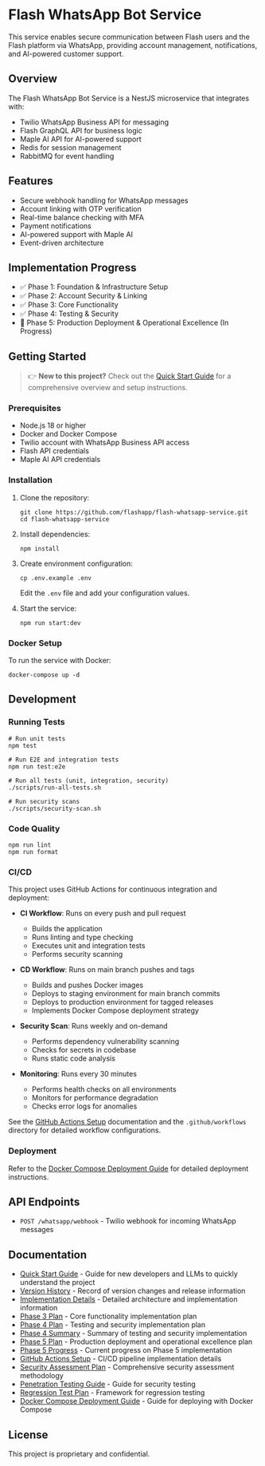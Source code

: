 # Flash WhatsApp Bot Service

This service enables secure communication between Flash users and the Flash platform via WhatsApp, providing account management, notifications, and AI-powered customer support.

## Overview

The Flash WhatsApp Bot Service is a NestJS microservice that integrates with:

- Twilio WhatsApp Business API for messaging
- Flash GraphQL API for business logic
- Maple AI API for AI-powered support
- Redis for session management
- RabbitMQ for event handling

## Features

- Secure webhook handling for WhatsApp messages
- Account linking with OTP verification
- Real-time balance checking with MFA
- Payment notifications
- AI-powered support with Maple AI
- Event-driven architecture

## Implementation Progress

- ✅ Phase 1: Foundation & Infrastructure Setup
- ✅ Phase 2: Account Security & Linking
- ✅ Phase 3: Core Functionality
- ✅ Phase 4: Testing & Security
- 🔄 Phase 5: Production Deployment & Operational Excellence (In Progress)

## Getting Started

> 👉 **New to this project?** Check out the [Quick Start Guide](QUICKSTART.md) for a comprehensive overview and setup instructions.

### Prerequisites

- Node.js 18 or higher
- Docker and Docker Compose
- Twilio account with WhatsApp Business API access
- Flash API credentials
- Maple AI API credentials

### Installation

1. Clone the repository:
   ```
   git clone https://github.com/flashapp/flash-whatsapp-service.git
   cd flash-whatsapp-service
   ```

2. Install dependencies:
   ```
   npm install
   ```

3. Create environment configuration:
   ```
   cp .env.example .env
   ```
   Edit the `.env` file and add your configuration values.

4. Start the service:
   ```
   npm run start:dev
   ```

### Docker Setup

To run the service with Docker:

```
docker-compose up -d
```

## Development

### Running Tests

```
# Run unit tests
npm test

# Run E2E and integration tests
npm run test:e2e

# Run all tests (unit, integration, security)
./scripts/run-all-tests.sh

# Run security scans
./scripts/security-scan.sh
```

### Code Quality

```
npm run lint
npm run format
```

### CI/CD

This project uses GitHub Actions for continuous integration and deployment:

- **CI Workflow**: Runs on every push and pull request
  - Builds the application
  - Runs linting and type checking
  - Executes unit and integration tests
  - Performs security scanning

- **CD Workflow**: Runs on main branch pushes and tags
  - Builds and pushes Docker images
  - Deploys to staging environment for main branch commits
  - Deploys to production environment for tagged releases
  - Implements Docker Compose deployment strategy

- **Security Scan**: Runs weekly and on-demand
  - Performs dependency vulnerability scanning
  - Checks for secrets in codebase
  - Runs static code analysis

- **Monitoring**: Runs every 30 minutes
  - Performs health checks on all environments
  - Monitors for performance degradation
  - Checks error logs for anomalies

See the [GitHub Actions Setup](docs/GITHUB_ACTIONS_SETUP.md) documentation and the `.github/workflows` directory for detailed workflow configurations.

### Deployment

Refer to the [Docker Compose Deployment Guide](kubernetes/README.md) for detailed deployment instructions.

## API Endpoints

- `POST /whatsapp/webhook` - Twilio webhook for incoming WhatsApp messages

## Documentation

- [Quick Start Guide](QUICKSTART.md) - Guide for new developers and LLMs to quickly understand the project
- [Version History](VERSION.md) - Record of version changes and release information
- [Implementation Details](docs/IMPLEMENTATION.md) - Detailed architecture and implementation information
- [Phase 3 Plan](docs/PHASE_3_PLAN.md) - Core functionality implementation plan
- [Phase 4 Plan](docs/PHASE_4_PLAN.md) - Testing and security implementation plan
- [Phase 4 Summary](docs/PHASE_4_SUMMARY.md) - Summary of testing and security implementation
- [Phase 5 Plan](docs/PHASE_5_PLAN.md) - Production deployment and operational excellence plan
- [Phase 5 Progress](docs/PHASE_5_PROGRESS.md) - Current progress on Phase 5 implementation
- [GitHub Actions Setup](docs/GITHUB_ACTIONS_SETUP.md) - CI/CD pipeline implementation details
- [Security Assessment Plan](test/security/security-assessment-plan.md) - Comprehensive security assessment methodology
- [Penetration Testing Guide](test/security/penetration-testing-guide.md) - Guide for security testing
- [Regression Test Plan](test/regression/regression-test-plan.md) - Framework for regression testing
- [Docker Compose Deployment Guide](kubernetes/README.md) - Guide for deploying with Docker Compose

## License

This project is proprietary and confidential.